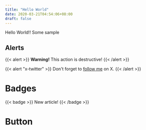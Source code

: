 ```yaml
---
title: "Hello World"
date: 2020-03-21T04:54:06+08:00
draft: false
---
```

Hello World!!
Some sample

## Alerts
{{< alert >}}
**Warning!** This action is destructive!
{{< /alert >}}

{{< alert "x-twitter" >}}
Don't forget to [follow me](https://x.com/yohjawa) on X.
{{< /alert >}}


# Badges
{{< badge >}}
New article!
{{< /badge >}}

# Button
